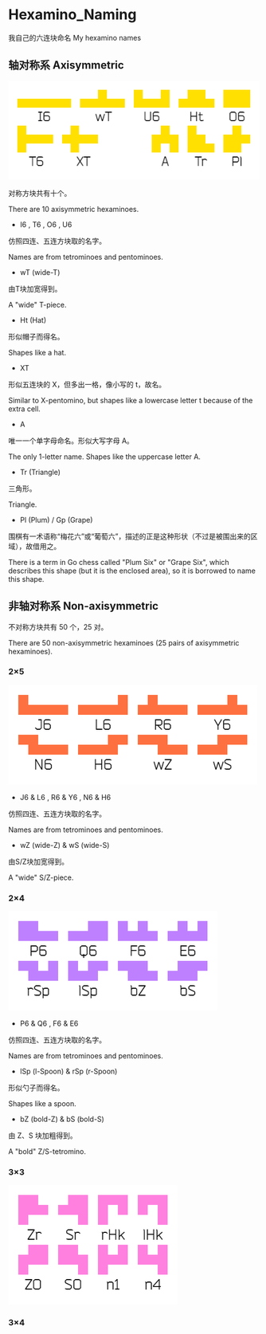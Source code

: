 # Hexamino_Naming
我自己的六连块命名 My hexamino names

## 轴对称系 Axisymmetric

![](https://github.com/Aqua6623/Hexamino_Naming/blob/main/pic/sym.png)

对称方块共有十个。

There are 10 axisymmetric hexaminoes.

- I6 , T6 , O6 , U6

仿照四连、五连方块取的名字。

Names are from tetrominoes and pentominoes.

- wT (wide-T)

由T块加宽得到。

A "wide" T-piece.

- Ht (Hat)

形似帽子而得名。

Shapes like a hat.

- XT

形似五连块的 X，但多出一格，像小写的 t，故名。

Similar to X-pentomino, but shapes like a lowercase letter t because of the extra cell.

- A

唯一一个单字母命名。形似大写字母 A。

The only 1-letter name. Shapes like the uppercase letter A.

- Tr (Triangle)

三角形。

Triangle.

- Pl (Plum) / Gp (Grape)

围棋有一术语称“梅花六”或“葡萄六”，描述的正是这种形状（不过是被围出来的区域），故借用之。

There is a term in Go chess called "Plum Six" or "Grape Six", which describes this shape (but it is the enclosed area), so it is borrowed to name this shape.

## 非轴对称系 Non-axisymmetric

不对称方块共有 50 个，25 对。

There are 50 non-axisymmetric hexaminoes (25 pairs of axisymmetric hexaminoes).

### 2×5

![](https://github.com/Aqua6623/Hexamino_Naming/blob/main/pic/asym_5-2.png)

- J6 & L6 , R6 & Y6 , N6 & H6

仿照四连、五连方块取的名字。

Names are from tetrominoes and pentominoes.

- wZ (wide-Z) & wS (wide-S)

由S/Z块加宽得到。

A "wide" S/Z-piece.

### 2×4

![](https://github.com/Aqua6623/Hexamino_Naming/blob/main/pic/asym_4-2.png)

- P6 & Q6 , F6 & E6

仿照四连、五连方块取的名字。

Names are from tetrominoes and pentominoes.

- lSp (l-Spoon) & rSp (r-Spoon)

形似勺子而得名。

Shapes like a spoon.

- bZ (bold-Z) & bS (bold-S)

由 Z、S 块加粗得到。

A "bold" Z/S-tetromino.

### 3×3

![](pic/asym_3-3.png)

### 3×4